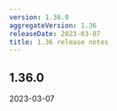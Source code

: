 ```yaml
---
version: 1.36.0
aggregateVersion: 1.36
releaseDate: 2023-03-07
title: 1.36 release notes
---
```

## 1.36.0
2023-03-07


